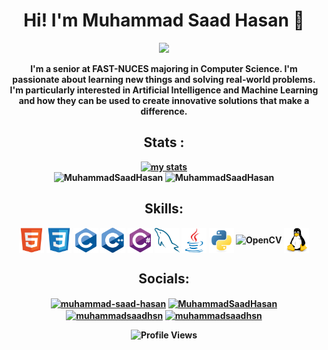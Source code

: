 <h1 align="center">Hi! I'm Muhammad Saad Hasan 👋</h1>
<p align="center">
  <a href="https://git.io/typing-svg">
    <img src="https://readme-typing-svg.herokuapp.com?font=Courier&pause=1000&color=18EBF7&center=true&lines=Computer+Science+Student;Problem+Solver;Passionate+about+Physics;Always+Learning" />
  </a>
</p>

<p align="center">
  <strong>I'm a senior at FAST-NUCES majoring in Computer Science. I'm passionate about learning new things and solving real-world problems. I'm particularly interested in Artificial Intelligence and Machine Learning and how they can be used to create innovative solutions that make a difference.
</p>


## <h2 align="center">Stats :
  <p align="center">
	<a href="https://github.com/anuraghazra/github-readme-stats"><img alt="my stats" src="https://github-readme-stats.vercel.app/api?username=MuhammadSaadHasan&show_icons=true&count_private=true&theme=github_dark" height="192px"/></a>
<br/>
	  <img src="https://github-readme-stats.vercel.app/api/top-langs?username=MuhammadSaadHasan&show_icons=true&locale=en&layout=compact&theme=github_dark" alt="MuhammadSaadHasan" height="192px"/>
    <img src="https://streak-stats.demolab.com/?user=MuhammadSaadHasan&theme=github-dark-blue" alt="MuhammadSaadHasan" height="192px"/>



  
</p>

<h2 align="center">Skills:</h2>
<p align="center">
  <img align="center" alt="HTML5" width="40px" src="https://raw.githubusercontent.com/devicons/devicon/master/icons/html5/html5-original.svg"/>
  <img align="center" alt="CSS" width="40px" src="https://raw.githubusercontent.com/devicons/devicon/master/icons/css3/css3-original.svg"/>
  <img align="center" alt="C" width="40px" src="https://raw.githubusercontent.com/devicons/devicon/master/icons/c/c-original.svg"/>
  <img align="center" alt="C++" width="40px" src="https://raw.githubusercontent.com/devicons/devicon/master/icons/cplusplus/cplusplus-original.svg"/>
  <img align="center" alt="C#" width="40px" src="https://raw.githubusercontent.com/devicons/devicon/master/icons/csharp/csharp-original.svg"/>
  <img align="center" alt="MYSQL" width="40px" src="https://raw.githubusercontent.com/devicons/devicon/master/icons/mysql/mysql-original.svg"/>
  <img align="center" alt="JAVA" width="40px" src="https://raw.githubusercontent.com/devicons/devicon/master/icons/java/java-original.svg"/>
  <img align="center" alt="Python" width="40px" src="https://raw.githubusercontent.com/devicons/devicon/master/icons/python/python-original.svg"/>
  <img align="center" alt="OpenCV" width="40px" src="https://www.vectorlogo.zone/logos/opencv/opencv-icon.svg"/>
  <img align="center" alt="Linux" width="40px" src="https://raw.githubusercontent.com/devicons/devicon/master/icons/linux/linux-original.svg"/>
</p>

<h2 align="center">Socials:</h2>
<p align="center">
  <a href="https://www.linkedin.com/in/muhammad-saad-hasan/" target="blank"><img align="center" src="https://raw.githubusercontent.com/rahuldkjain/github-profile-readme-generator/master/src/images/icons/Social/linked-in-alt.svg" alt="muhammad-saad-hasan" height="30" width="40" /></a>
  <a href="https://github.com/MuhammadSaadHasan" target="blank"><img align="center" src="https://raw.githubusercontent.com/rahuldkjain/github-profile-readme-generator/master/src/images/icons/Social/github.svg" alt="MuhammadSaadHasan" height="30" width="40" /></a>
  <a href="https://www.instagram.com/muhammadsaadhsn/" target="blank"><img align="center" src="https://raw.githubusercontent.com/rahuldkjain/github-profile-readme-generator/master/src/images/icons/Social/instagram.svg" alt="muhammadsaadhsn" height="30" width="40" /></a>
  <a href="https://twitter.com/muhammadsaadhsn" target="blank"><img align="center" src="https://raw.githubusercontent.com/rahuldkjain/github-profile-readme-generator/master/src/images/icons/Social/twitter.svg" alt="muhammadsaadhsn" height="30" width="40" /></a>
</p>

<p align="center">
  <img src="https://komarev.com/ghpvc/?username=MuhammadSaadHasan18&color=blueviolet&style=plastic" alt="Profile Views" />
</p>
